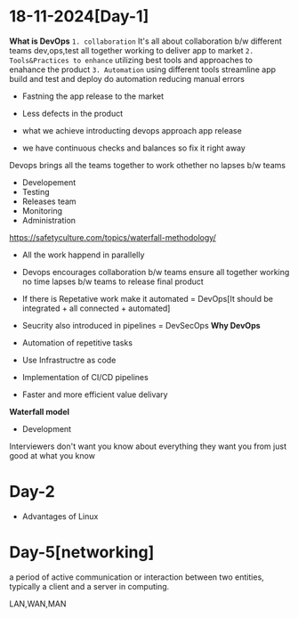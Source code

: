 # 18-11-2024[Day-1]

**What is DevOps**
`1. collaboration` It's all about collaboration b/w different teams dev,ops,test all together working to deliver app to market
`2. Tools&Practices to enhance` utilizing best tools and approaches to enahance the product
`3. Automation` using different tools streamline app build and test and deploy do automation reducing manual errors

- Fastning the app release to the market
- Less defects in the product
- what we achieve introducting devops approach app release

- we have continuous checks and balances so fix it right away

Devops brings all the teams together to work othether no lapses b/w teams 

- Developement
- Testing
- Releases team
- Monitoring
- Administration

https://safetyculture.com/topics/waterfall-methodology/

- All the work happend in parallelly

- Devops encourages collaboration b/w teams ensure all together working no time lapses b/w teams to release final product

- If there is Repetative work make it automated = DevOps[It should be integrated + all connected + automated]

- Seucrity also introduced in pipelines = DevSecOps
**Why DevOps**
- Automation of repetitive tasks
- Use Infrastructre as code
- Implementation of CI/CD pipelines
- Faster and more efficient value delivary

**Waterfall model**
- Development

Interviewers don't want you know about everything they want you from just good at what you know

# Day-2
- Advantages of Linux

# Day-5[networking]

a period of active communication or interaction between two entities, typically a client and a server in computing.

LAN,WAN,MAN


